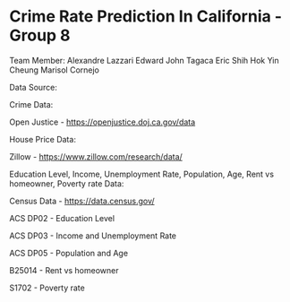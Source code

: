 # Crime Rate Prediction In California - Group 8 
Team Member:
Alexandre Lazzari
Edward John Tagaca
Eric Shih
Hok Yin Cheung
Marisol Cornejo

Data Source:

Crime Data:

Open Justice - https://openjustice.doj.ca.gov/data

House Price Data: 

Zillow - https://www.zillow.com/research/data/

Education Level, Income, Unemployment Rate, Population, Age, Rent vs homeowner, Poverty rate Data:

Census Data - https://data.census.gov/

ACS DP02 - Education Level

ACS DP03 - Income and Unemployment Rate

ACS DP05 - Population and Age

B25014 - Rent vs homeowner

S1702 - Poverty rate








